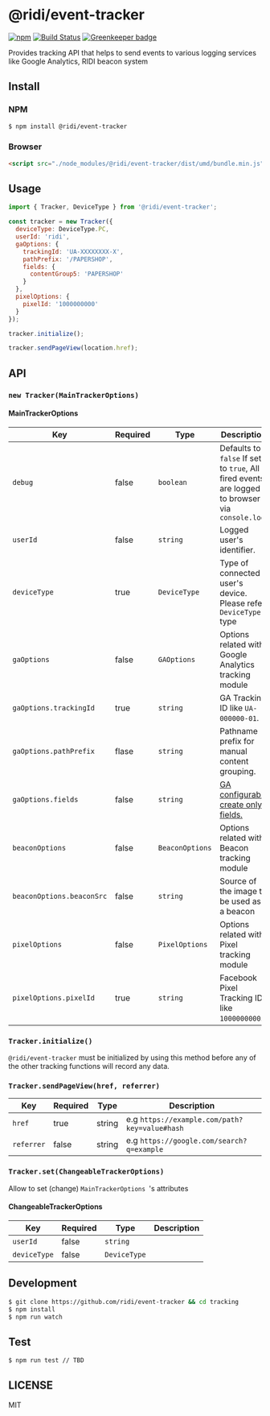 # @ridi/event-tracker

[![npm](https://img.shields.io/npm/v/@ridi/event-tracker.svg)](https://www.npmjs.com/package/@ridi/event-tracker)
[![Build Status](https://travis-ci.org/ridi/event-tracker.svg?branch=master)](https://travis-ci.org/ridi/event-tracker)
[![Greenkeeper badge](https://badges.greenkeeper.io/ridi/event-tracker.svg)](https://greenkeeper.io/)

Provides tracking API that helps to send events to various logging services like Google Analytics, RIDI beacon system

## Install

### NPM
```bash
$ npm install @ridi/event-tracker
```

### Browser
```html
<script src="./node_modules/@ridi/event-tracker/dist/umd/bundle.min.js"></script>
```

## Usage

```javascript
import { Tracker, DeviceType } from '@ridi/event-tracker';

const tracker = new Tracker({
  deviceType: DeviceType.PC,
  userId: 'ridi',
  gaOptions: {
    trackingId: 'UA-XXXXXXXX-X',
    pathPrefix: '/PAPERSHOP',
    fields: {
      contentGroup5: 'PAPERSHOP'
    }
  },
  pixelOptions: {
    pixelId: '1000000000'
  }
});

tracker.initialize();

tracker.sendPageView(location.href);
```

## API

### `new Tracker(MainTrackerOptions)`

#### MainTrackerOptions

| Key                            | Required | Type                | Description                                                                                                                     |
| ------------------------------ | -------- | ------------------- | ------------------------------------------------------------------------------------------------------------------------------- |
| `debug`                        | false    | `boolean`           | Defaults to `false` If set to `true`, All fired events are logged to browser via `console.log`                                  |
| `userId`                       | false    | `string`            | Logged user's identifier.                                                                                                       |
| `deviceType`                   | true     | `DeviceType`        | Type of connected user's device. Please refer `DeviceType` type                                                                 |
| `gaOptions`                    | false    | `GAOptions`         | Options related with Google Analytics tracking module                                                                           |
| `gaOptions.trackingId`         | true     | `string`            | GA Tracking ID like `UA-000000-01`.                                                                                             |
| `gaOptions.pathPrefix`         | flase    | `string`            | Pathname prefix for manual content grouping.                                                                                    |
| `gaOptions.fields`             | false    | `string`            | [GA configurable create only fields.](https://developers.google.com/analytics/devguides/collection/analyticsjs/field-reference) |
| `beaconOptions`                | false    | `BeaconOptions`     | Options related with Beacon tracking module                                                                                     |
| `beaconOptions.beaconSrc`      | false    | `string`            | Source of the image to be used as a beacon                                                                                      |
| `pixelOptions`                 | false    | `PixelOptions`      | Options related with Pixel tracking module                                                                                      |
| `pixelOptions.pixelId`         | true     | `string`            | Facebook Pixel Tracking ID like `1000000000`.                                                                                   |

### `Tracker.initialize()`

`@ridi/event-tracker` must be initialized by using this method before any of the other tracking functions will record any data. 

### `Tracker.sendPageView(href, referrer)`

| Key        | Required | Type   | Description                                   |
| ---------- | -------- | ------ | --------------------------------------------- |
| `href`     | true     | string | e.g `https://example.com/path?key=value#hash` |
| `referrer` | false    | string | e.g `https://google.com/search?q=example`     |

### `Tracker.set(ChangeableTrackerOptions)`

Allow to set (change) `MainTrackerOptions `'s attributes

#### ChangeableTrackerOptions

| Key          | Required | Type         | Description |
| ------------ | -------- | ------------ | ----------- |
| `userId`     | false    | `string`     |             |
| `deviceType` | false    | `DeviceType` |             |



## Development

```bash
$ git clone https://github.com/ridi/event-tracker && cd tracking
$ npm install
$ npm run watch
```

## Test

```bash
$ npm run test // TBD
```

## LICENSE

MIT
